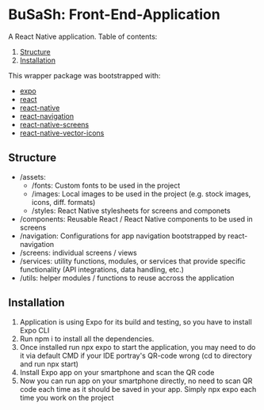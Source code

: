 # BuSaSh: Front-End-Application
A React Native application. Table of contents:
1. [Structure](#structure)
2. [Installation](#installation)

This wrapper package was bootstrapped with:
- [expo](https://docs.expo.dev/)
- [react](https://react.dev/learn)
- [react-native](https://reactnative.dev/docs/getting-started)
- [react-navigation](https://reactnavigation.org/docs/getting-started)
- [react-native-screens](https://reactnavigation.org/docs/getting-started)
- [react-native-vector-icons](https://reactnavigation.org/docs/getting-started)

## Structure
- /assets:
  - /fonts:  Custom fonts to be used in the project
  - /images: Local images to be used in the project (e.g. stock images, icons, diff. formats)
  - /styles: React Native stylesheets for screens and componets
- /components: Reusable React / React Native components to be used in screens
- /navigation: Configurations for app navigation bootstrapped by react-navigation
- /screens: individual screens / views
- /services: utility functions, modules, or services that provide specific functionality (API integrations, data handling, etc.)
- /utils: helper modules / functions to reuse accross the application

## Installation
1. Application is using Expo for its build and testing, so you have to install Expo CLI
2. Run npm i to install all the dependencies.
3. Once installed run npx expo to start the application, you may need to do it via default CMD if your IDE portray's QR-code wrong (cd to directory and run npx start)
4. Install Expo app on your smartphone and scan the QR code
5. Now you can run app on your smartphone directly, no need to scan QR code each time as it should be saved in your app. Simply npx expo each time you work on the project

